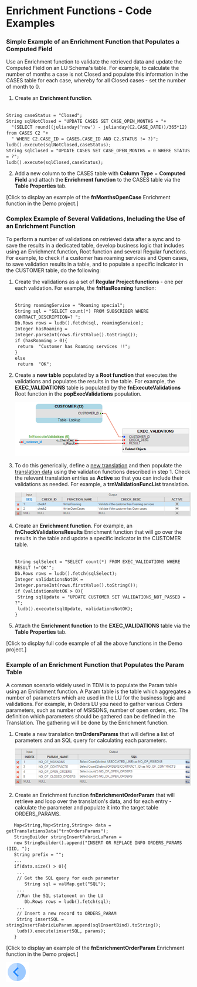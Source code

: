 # Enrichment Functions - Code Examples
### Simple Example of an Enrichment Function that Populates a Computed Field

Use an Enrichment function to validate the retrieved data and update the Computed Field on an LU Schema's table. For example, to calculate the number of months a case is not Closed and populate this information in the CASES table for each case, whereby for all Closed cases - set the number of month to 0.

1. Create an **Enrichment function**.
 <pre><code>
String caseStatus = "Closed";
String sqlNotClosed = "UPDATE CASES SET CASE_OPEN_MONTHS = "+
  "(SELECT round((julianday('now') - julianday(C2.CASE_DATE))/365*12) from CASES C2 "+
  " WHERE C2.CASE_ID = CASES.CASE_ID AND C2.STATUS != ?)";
ludb().execute(sqlNotClosed,caseStatus);
String sqlClosed = "UPDATE CASES SET CASE_OPEN_MONTHS = 0 WHERE STATUS = ?";
ludb().execute(sqlClosed,caseStatus);
</code></pre>
   
2. Add a new column to the CASES table with **Column Type** = **Computed Field** and attach the **Enrichment function** to the CASES table via the **Table Properties** tab. 

[Click to display an example of the **fnMonthsOpenCase** Enrichment function in the Demo project.]

### Complex Example of Several Validations, Including the Use of an Enrichment Function 

To perform a number of validations on retrieved data after a sync and to save the results in a dedicated table, develop business logic that includes using an Enrichment function, Root function and several Regular functions. For example, to check if a customer has roaming services and Open cases, to save validation results in a table, and to populate a specific indicator in the CUSTOMER table, do the following:

1. Create the validations as a set of **Regular Project functions** - one per each validation. For example, the **fnHasRoaming** function:

   <pre><code>
   String roamingService = "Roaming special";
   String sql = "SELECT count(*) FROM SUBSCRIBER WHERE CONTRACT_DESCRIPTION=? ";
   Db.Rows rows = ludb().fetch(sql, roamingService);
   Integer hasRoaming = Integer.parseInt(rows.firstValue().toString());
   if (hasRoaming > 0){
   	return  "Customer has Roaming services !!";
   }
   else
   	return  "OK";
   </code></pre>

2. Create a **new table** populated by a **Root function** that executes the validations and populates the results in the table. For example, the **EXEC_VALIDATIONS** table is populated by the **fnExecuteValidations** Root function in the **popExecValidations** population.

   ![10_03_create_enrichment_1](/articles/10_enrichment_function/images/10_04_enrichment_code_examples_1.PNG)

3. To do this generically, define a [new translation](/articles/09_translations/02_creating_a_new_translation_in_fabric.md) and then populate the [translation data](/articles/09_translations/03_data_population_in_a_translation.md) using the validation functions described in step 1. Check the relevant translation entries as **Active** so that you can include their validations as needed. For example, a **trnValidationFuncList** translation.

   ![10_03_create_enrichment_2](/articles/10_enrichment_function/images/10_04_enrichment_code_examples_2.PNG)

4. Create an **Enrichment function**. For example, an **fnCheckValidationsResults** Enrichment function that will go over the results in the table and update a specific indicator in the CUSTOMER table.

   <pre><code>
   String sqlSelect = "SELECT count(*) FROM EXEC_VALIDATIONS WHERE RESULT !='OK'";
   Db.Rows rows = ludb().fetch(sqlSelect);
   Integer validationsNotOK = Integer.parseInt(rows.firstValue().toString());
   if (validationsNotOK > 0){
   	String sqlUpdate = "UPDATE CUSTOMER SET VALIDATIONS_NOT_PASSED = ?";
   	ludb().execute(sqlUpdate, validationsNotOK);
   }
   </code></pre>

5. Attach the **Enrichment function** to the **EXEC_VALIDATIONS** table via the **Table Properties** tab. 

[Click to display full code example of all the above functions in the Demo project.]



### Example of an Enrichment Function that Populates the Param Table

A common scenario  widely used in TDM is to populate the Param table using an Enrichment function. A Param table is the table which aggregates a number of parameters which are used in the LU for the business logic and validations. For example, in Orders LU you need to gather various Orders parameters, such as number of MSISDNS, number of open orders, etc. The definition which parameters should be gathered can be defined in the Translation. The gathering will be done by the Enrichment function.

1. Create a new translation **trnOrdersParams** that will define a list of parameters and an SQL query for calculating each parameters.

   ![10_03_create_enrichment_3](/articles/10_enrichment_function/images/10_04_enrichment_code_examples_3.PNG)

2. Create an Enrichment function **fnEnrichmentOrderParam** that will retrieve and loop over the translation's data, and for each entry - calculate the parameter and populate it into the target table ORDERS_PARAMS.

~~~
   Map<String,Map<String,String>> data = getTranslationsData("trnOrdersParams");
   StringBuilder stringInsertFabricLuParam = 
   new StringBuilder().append("INSERT OR REPLACE INFO ORDERS_PARAMS (IID, ");
   String prefix = "";
   ...
   if(data.size() > 0){
   	...
    // Get the SQL query for each parameter
	   String sql = valMap.get("SQL");
    ...
   	//Run the SQL statement on the LU
	   Db.Rows rows = ludb().fetch(sql);
   	...
   	// Insert a new record to ORDERS_PARAM
    String insertSQL = stringInsertFabricLuParam.append(sqlInsertBind).toString();
    ludb().execute(insertSQL, params);
   }
~~~
[Click to display an example of the **fnEnrichmentOrderParam** Enrichment function in the Demo project.]

[![Previous](/articles/images/Previous.png)](h/articles/10_enrichment_function/03_create_edit_enrichment_function.md)
